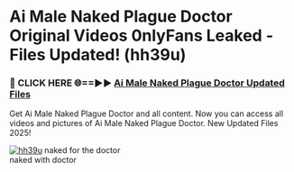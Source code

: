 # Ai Male Naked Plague Doctor Original Videos 0nlyFans Leaked - Files Updated! (hh39u)

<h3>🔴 CLICK HERE 🌐==►► <a href="https://tinyurl.com/yckcrads" rel="nofollow">Ai Male Naked Plague Doctor Updated Files</a></h3>

Get Ai Male Naked Plague Doctor and all content. Now you can access all videos and pictures of Ai Male Naked Plague Doctor. New Updated Files 2025!

[![hh39u](https://i.imgur.com/hpKpOFt.gif)](https://tinyurl.com/yckcrads)
naked for the doctor<br>
naked with doctor
